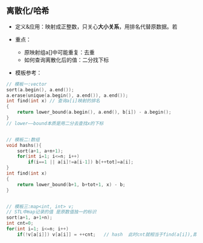 ##  离散化/哈希

- 定义&应用：映射成正整数，只关心**大小关系**，用排名代替原数据。若

- 重点：
    - 原映射组a[]中可能重复：去重
    - 如何查询离散化后的值：二分找下标
- 模板参考：

```c++
// 模板一:vector
sort(a.begin(), a.end());
a.erase(unique(a.begin(), a.end()), a.end());
int find(int x)	// 查询a[i]映射的排名
{
    return lower_bound(a.begin(), a.end(), b[i]) - a.begin();
}
// lower——bound本质是用二分去查找x的下标


// 模板二:数组
void hashs(){
	sort(a+1, a+n+1);
	for(int i=1; i<=n; i++)
		if(i==1 || a[i]!=a[i-1]) b[++tot]=a[i];
}
int find(int x)
{	 
    return lower_bound(b+1, b+tot+1, x) - b;
}


// 模板三:map<int, int> v;
// STL中map记录的值 是原数值独一的标识
sort(a+1, a+1+n);
int cnt=0;
for(int i=1; i<=n; i++)
    if(!v[a[i]]) v[a[i]] = ++cnt;	// hash  此时cnt就相当于find(a[i]),即下标
```
